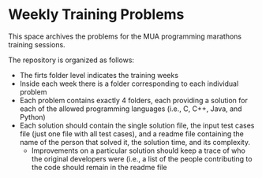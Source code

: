 # Weekly Training Problems 


This space archives the problems for the MUA programming marathons training sessions.

The repository is organized as follows:
  - The firts folder level indicates the training weeks
  - Inside each week there is a folder corresponding to each individual problem 
  - Each problem contains exactly 4 folders, each providing a solution for each of the allowed programming languages (i.e., C, C++, Java, and Python)
  - Each solution should contain the single solution file, the input test cases file (just one file with all test cases), and a readme file containing the name of the person that solved it, the solution time, and its complexity.
     - Improvements on a particular solution should keep a trace of who the original developers were (i.e., a list of the people contributing to the code should remain in the readme file

